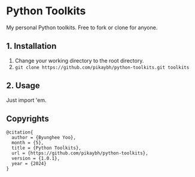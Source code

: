 # Python Toolkits

My personal Python toolkits. Free to fork or clone for anyone.

## 1. Installation

1. Change your working directory to the root directory.
2. `git clone https://github.com/pikaybh/python-toolkits.git toolkits`

## 2. Usage

Just import 'em.

## Copyrights

```
@citation{
  author = {Byunghee Yoo},
  month = {5},
  title = {Python Toolkits},
  url = {https://github.com/pikaybh/python-toolkits},
  version = {1.0.1},
  year = {2024}
}
```